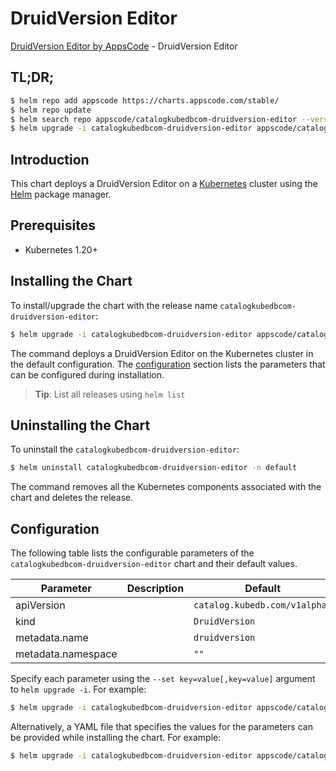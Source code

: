 # DruidVersion Editor

[DruidVersion Editor by AppsCode](https://appscode.com) - DruidVersion Editor

## TL;DR;

```bash
$ helm repo add appscode https://charts.appscode.com/stable/
$ helm repo update
$ helm search repo appscode/catalogkubedbcom-druidversion-editor --version=v0.22.0
$ helm upgrade -i catalogkubedbcom-druidversion-editor appscode/catalogkubedbcom-druidversion-editor -n default --create-namespace --version=v0.22.0
```

## Introduction

This chart deploys a DruidVersion Editor on a [Kubernetes](http://kubernetes.io) cluster using the [Helm](https://helm.sh) package manager.

## Prerequisites

- Kubernetes 1.20+

## Installing the Chart

To install/upgrade the chart with the release name `catalogkubedbcom-druidversion-editor`:

```bash
$ helm upgrade -i catalogkubedbcom-druidversion-editor appscode/catalogkubedbcom-druidversion-editor -n default --create-namespace --version=v0.22.0
```

The command deploys a DruidVersion Editor on the Kubernetes cluster in the default configuration. The [configuration](#configuration) section lists the parameters that can be configured during installation.

> **Tip**: List all releases using `helm list`

## Uninstalling the Chart

To uninstall the `catalogkubedbcom-druidversion-editor`:

```bash
$ helm uninstall catalogkubedbcom-druidversion-editor -n default
```

The command removes all the Kubernetes components associated with the chart and deletes the release.

## Configuration

The following table lists the configurable parameters of the `catalogkubedbcom-druidversion-editor` chart and their default values.

|     Parameter      | Description |                 Default                  |
|--------------------|-------------|------------------------------------------|
| apiVersion         |             | <code>catalog.kubedb.com/v1alpha1</code> |
| kind               |             | <code>DruidVersion</code>                |
| metadata.name      |             | <code>druidversion</code>                |
| metadata.namespace |             | <code>""</code>                          |


Specify each parameter using the `--set key=value[,key=value]` argument to `helm upgrade -i`. For example:

```bash
$ helm upgrade -i catalogkubedbcom-druidversion-editor appscode/catalogkubedbcom-druidversion-editor -n default --create-namespace --version=v0.22.0 --set apiVersion=catalog.kubedb.com/v1alpha1
```

Alternatively, a YAML file that specifies the values for the parameters can be provided while
installing the chart. For example:

```bash
$ helm upgrade -i catalogkubedbcom-druidversion-editor appscode/catalogkubedbcom-druidversion-editor -n default --create-namespace --version=v0.22.0 --values values.yaml
```
